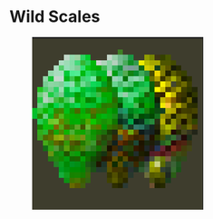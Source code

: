 # Wild Scales

<figure><img src="../../../.gitbook/assets/image (52).png" alt=""><figcaption></figcaption></figure>
